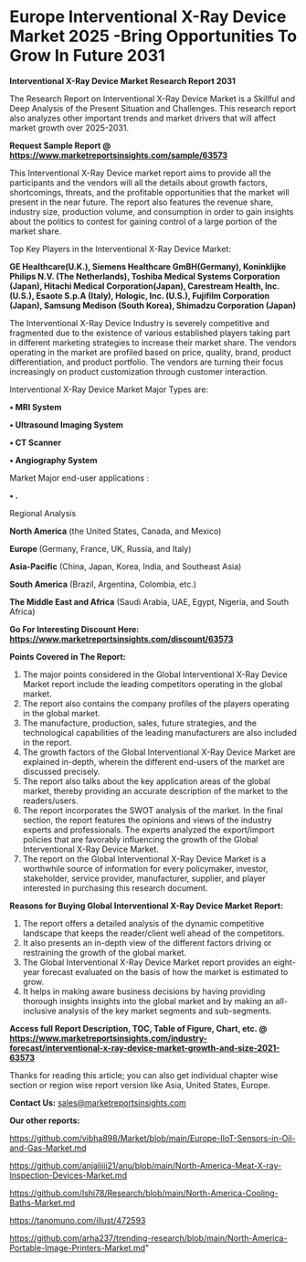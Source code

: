# Europe Interventional X-Ray Device Market 2025 -Bring Opportunities To Grow In Future 2031

<strong>Interventional X-Ray Device Market Research Report 2031</strong>

The Research Report on Interventional X-Ray Device Market is a Skillful and Deep Analysis of the Present Situation and Challenges. This research report also analyzes other important trends and market drivers that will affect market growth over 2025-2031.

<strong>Request Sample Report @ <a href=https://www.marketreportsinsights.com/sample/63573>https://www.marketreportsinsights.com/sample/63573</a></strong>

This Interventional X-Ray Device market report aims to provide all the participants and the vendors will all the details about growth factors, shortcomings, threats, and the profitable opportunities that the market will present in the near future. The report also features the revenue share, industry size, production volume, and consumption in order to gain insights about the politics to contest for gaining control of a large portion of the market share.

Top Key Players in the Interventional X-Ray Device Market:

<strong>GE Healthcare(U.K.), Siemens Healthcare GmBH(Germany), Koninklijke Philips N.V. (The Netherlands), Toshiba Medical Systems Corporation (Japan), Hitachi Medical Corporation(Japan), Carestream Health, Inc. (U.S.), Esaote S.p.A (Italy), Hologic, Inc. (U.S.), Fujifilm Corporation (Japan), Samsung Medison (South Korea), Shimadzu Corporation (Japan)</strong>

The Interventional X-Ray Device Industry is severely competitive and fragmented due to the existence of various established players taking part in different marketing strategies to increase their market share. The vendors operating in the market are profiled based on price, quality, brand, product differentiation, and product portfolio. The vendors are turning their focus increasingly on product customization through customer interaction.

Interventional X-Ray Device Market Major Types are:

<strong>• MRI System

• Ultrasound Imaging System

• CT Scanner

• Angiography System</strong>

Market Major end-user applications :

<strong>• .</strong>

Regional Analysis

</u><strong><b>North America</b></strong> (the United States, Canada, and Mexico)

<strong><b>Europe </b></strong>(Germany, France, UK, Russia, and Italy)

<strong><b>Asia-Pacific</b></strong> (China, Japan, Korea, India, and Southeast Asia)

<strong><b>South America</b></strong> (Brazil, Argentina, Colombia, etc.)

<strong><b>The Middle East and Africa</b></strong> (Saudi Arabia, UAE, Egypt, Nigeria, and South Africa)

<strong>Go For Interesting Discount Here: <a href=https://www.marketreportsinsights.com/discount/63573>https://www.marketreportsinsights.com/discount/63573</a></strong>

<strong>Points Covered in The Report:</strong>
<ol>
  <li>The major points considered in the Global Interventional X-Ray Device Market report include the leading competitors operating in the global market.</li>
  <li>The report also contains the company profiles of the players operating in the global market.</li>
  <li>The manufacture, production, sales, future strategies, and the technological capabilities of the leading manufacturers are also included in the report.</li>
  <li>The growth factors of the Global Interventional X-Ray Device Market are explained in-depth, wherein the different end-users of the market are discussed precisely.</li>
  <li>The report also talks about the key application areas of the global market, thereby providing an accurate description of the market to the readers/users.</li>
  <li>The report incorporates the SWOT analysis of the market. In the final section, the report features the opinions and views of the industry experts and professionals. The experts analyzed the export/import policies that are favorably influencing the growth of the Global Interventional X-Ray Device Market.</li>
  <li>The report on the Global Interventional X-Ray Device Market is a worthwhile source of information for every policymaker, investor, stakeholder, service provider, manufacturer, supplier, and player interested in purchasing this research document.</li>
</ol>
<strong>Reasons for Buying Global Interventional X-Ray Device Market Report:</strong>

<ol>
  <li>The report offers a detailed analysis of the dynamic competitive landscape that keeps the reader/client well ahead of the competitors.</li>
  <li>It also presents an in-depth view of the different factors driving or restraining the growth of the global market.</li>
  <li>The Global Interventional X-Ray Device Market report provides an eight-year forecast evaluated on the basis of how the market is estimated to grow.</li>
  <li>It helps in making aware business decisions by having providing thorough insights insights into the global market and by making an all-inclusive analysis of the key market segments and sub-segments.</li>
</ol>
<strong>Access full Report Description, TOC, Table of Figure, Chart, etc. @ <a href=https://www.marketreportsinsights.com/industry-forecast/interventional-x-ray-device-market-growth-and-size-2021-63573>https://www.marketreportsinsights.com/industry-forecast/interventional-x-ray-device-market-growth-and-size-2021-63573</a></strong>


Thanks for reading this article; you can also get individual chapter wise section or region wise report version like Asia, United States, Europe.

<strong>Contact Us:</strong>
sales@marketreportsinsights.com

<strong>Our other reports:</strong>

<a href=https://github.com/vibha898/Market/blob/main/Europe-IIoT-Sensors-in-Oil-and-Gas-Market.md>https://github.com/vibha898/Market/blob/main/Europe-IIoT-Sensors-in-Oil-and-Gas-Market.md</a>

<a href=https://github.com/anjaliiii21/anu/blob/main/North-America-Meat-X-ray-Inspection-Devices-Market.md>https://github.com/anjaliiii21/anu/blob/main/North-America-Meat-X-ray-Inspection-Devices-Market.md</a>

<a href=https://github.com/Ishi78/Research/blob/main/North-America-Cooling-Baths-Market.md>https://github.com/Ishi78/Research/blob/main/North-America-Cooling-Baths-Market.md</a>

<a href=https://tanomuno.com/illust/472593>https://tanomuno.com/illust/472593</a>

<a href=https://github.com/arha237/trending-research/blob/main/North-America-Portable-Image-Printers-Market.md>https://github.com/arha237/trending-research/blob/main/North-America-Portable-Image-Printers-Market.md</a>"
